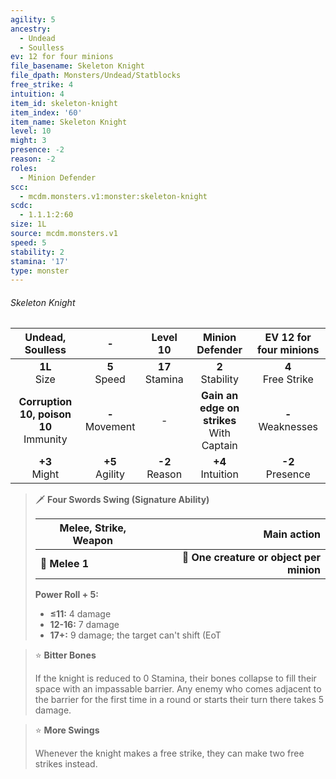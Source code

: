```yaml
---
agility: 5
ancestry:
  - Undead
  - Soulless
ev: 12 for four minions
file_basename: Skeleton Knight
file_dpath: Monsters/Undead/Statblocks
free_strike: 4
intuition: 4
item_id: skeleton-knight
item_index: '60'
item_name: Skeleton Knight
level: 10
might: 3
presence: -2
reason: -2
roles:
  - Minion Defender
scc:
  - mcdm.monsters.v1:monster:skeleton-knight
scdc:
  - 1.1.1:2:60
size: 1L
source: mcdm.monsters.v1
speed: 5
stability: 2
stamina: '17'
type: monster
---
```


###### Skeleton Knight

|              Undead, Soulless              |          -          |      Level 10       |                Minion Defender                | EV 12 for four minions |
| :----------------------------------------: | :-----------------: | :-----------------: | :-------------------------------------------: | :--------------------: |
|              **1L**<br/> Size              |  **5**<br/> Speed   | **17**<br/> Stamina |             **2**<br/> Stability              | **4**<br/> Free Strike |
| **Corruption 10, poison 10**<br/> Immunity | **-**<br/> Movement |          -          | **Gain an edge on strikes**<br/> With Captain | **-**<br/> Weaknesses  |
|             **+3**<br/> Might              | **+5**<br/> Agility | **-2**<br/> Reason  |             **+4**<br/> Intuition             |  **-2**<br/> Presence  |

> 🗡 **Four Swords Swing (Signature Ability)**
>
> | **Melee, Strike, Weapon** |                          **Main action** |
> | ------------------------- | ---------------------------------------: |
> | **📏 Melee 1**            | **🎯 One creature or object per minion** |
>
> **Power Roll + 5:**
>
> - **≤11:** 4 damage
> - **12-16:** 7 damage
> - **17+:** 9 damage; the target can't shift (EoT

> ⭐️ **Bitter Bones**
>
> If the knight is reduced to 0 Stamina, their bones collapse to fill their space with an impassable barrier. Any enemy who comes adjacent to the barrier for the first time in a round or starts their turn there takes 5 damage.

> ⭐️ **More Swings**
>
> Whenever the knight makes a free strike, they can make two free strikes instead.

